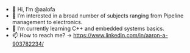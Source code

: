 - 👋 Hi, I’m @aalofa
- 👀 I’m interested in a broad number of subjects ranging from Pipeline management to electronics.
- 🌱 I’m currently learning C++ and embedded systems basics.
- 📫 How to reach me? -> https://www.linkedin.com/in/aaron-a-903782234/

<!---
aalofa/aalofa is a ✨ special ✨ repository because its `README.md` (this file) appears on your GitHub profile.
You can click the Preview link to take a look at your changes.
--->

